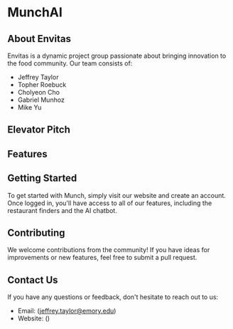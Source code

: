 # MunchAI



## About Envitas

Envitas is a dynamic project group passionate about bringing innovation to the food community. Our team consists of:

- Jeffrey Taylor
- Topher Roebuck
- Cholyeon Cho
- Gabriel Munhoz
- Mike Yu

## Elevator Pitch



## Features



## Getting Started

To get started with Munch, simply visit our website and create an account. Once logged in, you'll have access to all of our features, including the restaurant finders and the AI chatbot.

## Contributing

We welcome contributions from the community! If you have ideas for improvements or new features, feel free to submit a pull request.

## Contact Us

If you have any questions or feedback, don't hesitate to reach out to us:

- Email: (jeffrey.taylor@emory.edu)
- Website: ()
